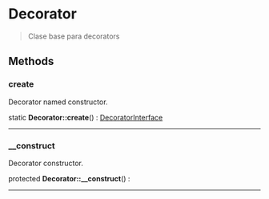 
                                                                                                                                            
    
# Decorator


> Clase base para decorators
>
> 








## Methods

### create
Decorator named constructor.


static **Decorator::create**() : [DecoratorInterface](../../../../DecoratorInterface.md)



---


### __construct
Decorator constructor.


protected **Decorator::__construct**() : 



---


                                                                                                                                                                                                                                                                                                                                                                                                            
    
                                                                                                                                                                                                                                                                             
                